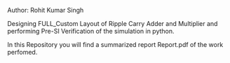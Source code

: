 Author: Rohit Kumar Singh

Designing FULL_Custom Layout of Ripple Carry Adder and Multiplier and performing Pre-SI Verification of the simulation in python. 

In this Repository you will find a summarized report Report.pdf of the work perfomed.

